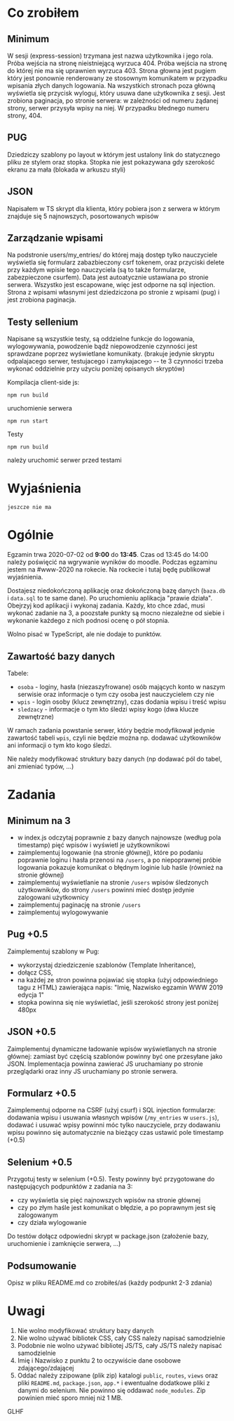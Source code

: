 # Co zrobiłem
## Minimum
W sesji (express-session) trzymana jest nazwa użytkownika i jego rola. Próba wejścia na stronę nieistniejącą wyrzuca 404. Próba wejścia na stronę do której nie ma się uprawnien wyrzuca 403. Strona głowna jest pugiem który jest ponownie renderowany ze stosownym komunikatem w przypadku wpisania złych danych logowania. Na wszystkich stronach poza główną wyświetla się przycisk wyloguj, który usuwa dane użytkownika z sesji. Jest zrobiona paginacja, po stronie serwera: w zależności od numeru żądanej strony, serwer przysyła wpisy na niej. W przypadku błednego numeru strony, 404.

## PUG
Dziedziczy szablony po layout w którym jest ustalony link do statycznego pliku ze stylem oraz stopka. Stopka nie jest pokazywana gdy szerokość ekranu za mała (blokada w arkuszu styli)

## JSON
Napisałem w TS skrypt dla klienta, który pobiera json z serwera w którym znajduje się 5 najnowszych, posortowanych wpisów

## Zarządzanie wpisami
Na podstronie users/my_entries/ do której mają dostęp tylko nauczyciele wyświetla się formularz zabazbieczony csrf tokenem, oraz przyciski delete przy każdym wpisie tego nauczyciela (są to także formularze, zabezpieczone csurfem). Data jest autoatycznie ustawiana po stronie serwera. Wszystko jest escapowane, więc jest odporne na sql injection. Strona z wpisami własnymi jest dziedziczona po stronie z wpisami (pug) i jest zrobiona paginacja.

## Testy sellenium
Napisane są wszystkie testy, są oddzielne funkcje do logowania, wylogowywania, powodzenie bądź niepowodzenie czynności jest sprawdzane poprzez wyświetlane komunikaty.
(brakuje jedynie skryptu odpalajacego serwer, testujacego i zamykajacego -- te 3 czynności trzeba wykonać oddzielnie przy użyciu poniżej opisanych skryptów)


Kompilacja client-side js:
```
npm run build
```

uruchomienie serwera
```
npm run start
```
Testy
```
npm run build
```
należy uruchomić serwer przed testami

# Wyjaśnienia #

`jeszcze nie ma`

# Ogólnie #

Egzamin trwa 2020-07-02 od **9:00** do **13:45**. Czas od 13:45 do 14:00 należy poświęcić na wgrywanie wyników do moodle. Podczas egzaminu jestem na #www-2020 na rokecie.
Na rockecie i tutaj będę publikował wyjaśnienia.

Dostajesz niedokończoną aplikację oraz dokończoną bazę danych (`baza.db` i `data.sql` to te same dane). Po uruchomieniu aplikacja "prawie działa". Obejrzyj
kod aplikacji i wykonaj zadania. Każdy, kto chce zdać, musi wykonać zadanie na 3, a poozstałe punkty są mocno niezależne od siebie i wykonanie każdego z nich
podnosi ocenę o pół stopnia.

Wolno pisać w TypeScript, ale nie dodaje to punktów.



## Zawartość bazy danych ##

Tabele:
- `osoba` - loginy, hasła (niezaszyfrowane) osób mających konto w naszym serwisie oraz informacje o tym czy osoba jest nauczycielem czy nie
- `wpis` - login osoby (klucz zewnętrzny), czas dodania wpisu i treść wpisu
- `sledzacy` - informacje o tym kto śledzi wpisy kogo (dwa klucze zewnętrzne)

W ramach zadania powstanie serwer, który będzie modyfikował jedynie zawartość tabeli `wpis`, czyli nie będzie można np. dodawać użytkowników ani informacji o tym
kto kogo śledzi.

Nie należy modyfikować struktury bazy danych (np dodawać pól do tabel, ani zmieniać typów, ...)

# Zadania #

## Minimum na 3 ##

- w index.js odczytaj poprawnie z bazy danych najnowsze (według pola timestamp) pięć wpisów i wyświetl je użytkownikowi
- zaimplementuj logowanie (na stronie głównej), które po podaniu poprawnie loginu i hasła przenosi na `/users`, a po niepoprawnej próbie logowania pokazuje komunikat o błędnym loginie lub haśle (również na stronie głównej)
- zaimplementuj wyświetlanie na stronie `/users` wpisów śledzonych użytkowników, do strony `/users` powinni mieć dostęp jedynie zalogowani użytkownicy
- zaimplementuj paginację na stronie `/users`
- zaimplementuj wylogowywanie
  
## Pug +0.5 ##

Zaimplementuj szablony w Pug:
- wykorzystaj dziedziczenie szablonów (Template Inheritance), 
- dołącz CSS, 
- na każdej ze stron powinna pojawiać się stopka (użyj odpowiedniego tagu z HTML) zawierająca napis: "Imię, Nazwisko egzamin WWW 2019 edycja 1"
- stopka powinna się nie wyświetlać, jeśli szerokość strony jest poniżej 480px 

## JSON +0.5 ##

Zaimplementuj dynamiczne ładowanie wpisów wyświetlanych na stronie głównej: zamiast być częścią szablonów powinny być one przesyłane jako JSON.
Implementacja powinna zawierać JS uruchamiany po stronie przeglądarki oraz inny JS uruchamiany po stronie serwera.

## Formularz +0.5 ##

Zaimplementuj odporne na CSRF (użyj csurf) i SQL injection formularze: dodawania wpisu i usuwania własnych wpisów (`/my_entries` w `users.js`), dodawać i usuwać 
wpisy powinni móc tylko nauczyciele, przy dodawaniu wpisu powinno się automatycznie na bieżący czas ustawić pole timestamp  (+0.5)

## Selenium +0.5 ##

Przygotuj testy w selenium (+0.5). Testy powinny być przygotowane do następujących podpunktów z zadania na 3: 
- czy wyświetla się pięć najnowszych wpisów na stronie głównej
- czy po złym haśle jest komunikat o błędzie, a po poprawnym jest się zalogowanym
- czy działa wylogowanie

Do testów dołącz odpowiedni skrypt w package.json (założenie bazy, uruchomienie i zamknięcie serwera, ...) 

## Podsumowanie ##

Opisz w pliku README.md co zrobiłeś/aś (każdy podpunkt 2-3 zdania)

# Uwagi #

1. Nie wolno modyfikować struktury bazy danych
2. Nie wolno używać bibliotek CSS, cały CSS należy napisać samodzielnie
3. Podobnie nie wolno używać bibliotej JS/TS, cały JS/TS należy napisać samodzielnie
4. Imię i Nazwisko z punktu 2 to oczywiście dane osobowe zdającego/zdającej
5. Oddać należy zzipowane (plik zip) katalogi `public`, `routes`, `views` oraz pliki `README.md`, `package.json`, `app.*` i ewentualne dodatkowe pliki z danymi do selenium. Nie powinno się oddawać `node_modules`. Zip powinien mieć sporo mniej niż 1 MB.


GLHF
